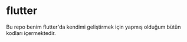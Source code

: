 # flutter
Bu repo benim flutter'da kendimi geliştirmek için yapmış olduğum bütün kodları içermektedir.
